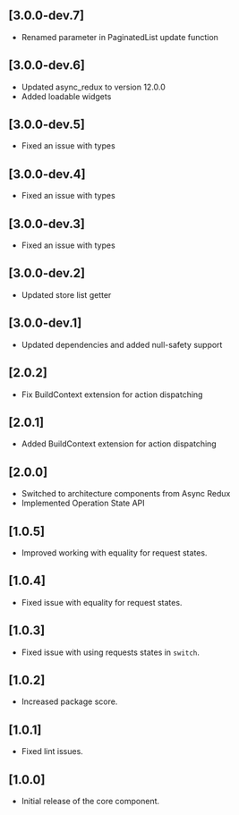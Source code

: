 ## [3.0.0-dev.7]

- Renamed parameter in PaginatedList update function

## [3.0.0-dev.6]

- Updated async_redux to version 12.0.0
- Added loadable widgets

## [3.0.0-dev.5]

- Fixed an issue with types

## [3.0.0-dev.4]

- Fixed an issue with types

## [3.0.0-dev.3]

- Fixed an issue with types

## [3.0.0-dev.2]

- Updated store list getter

## [3.0.0-dev.1]

- Updated dependencies and added null-safety support

## [2.0.2]

- Fix BuildContext extension for action dispatching

## [2.0.1]

- Added BuildContext extension for action dispatching

## [2.0.0]

- Switched to architecture components from Async Redux
- Implemented Operation State API

## [1.0.5]

- Improved working with equality for request states.

## [1.0.4]

- Fixed issue with equality for request states.

## [1.0.3]

- Fixed issue with using requests states in `switch`.

## [1.0.2]

- Increased package score.

## [1.0.1]

- Fixed lint issues.

## [1.0.0]

- Initial release of the core component.

